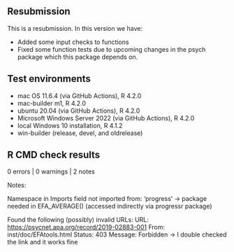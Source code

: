 ## Resubmission
This is a resubmission. In this version we have:

* Added some input checks to functions
* Fixed some function tests due to upcoming changes in the psych package which this package depends on.

## Test environments
* mac OS 11.6.4 (via GitHub Actions), R 4.2.0
* mac-builder m1, R 4.2.0
* ubuntu 20.04 (via GitHub Actions), R 4.2.0
* Microsoft Windows Server 2022 (via GitHub Actions), R 4.2.0
* local Windows 10 installation, R 4.1.2
* win-builder (release, devel, and oldrelease)

## R CMD check results

0 errors | 0 warnings | 2 notes

Notes:

Namespace in Imports field not imported from: ‘progress’
-> package needed in EFA_AVERAGE() (accessed indirectly via progressr package)

Found the following (possibly) invalid URLs:
  URL: https://psycnet.apa.org/record/2019-02883-001
    From: inst/doc/EFAtools.html
    Status: 403
    Message: Forbidden
-> I double checked the link and it works fine

